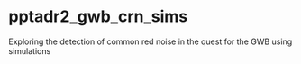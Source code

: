 # pptadr2_gwb_crn_sims
Exploring the detection of common red noise in the quest for the GWB using simulations
